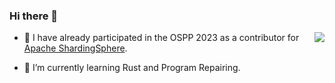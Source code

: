 ### Hi there 👋
<img align="right" src="https://github-readme-stats.vercel.app/api?username=cardigan1008&show_icons=true&count_private=true&icon_color=CE1D2D&text_color=718096&bg_color=ffffff&hide_title=true" />

- 🔭  I have already participated in the OSPP 2023 as a contributor for [Apache ShardingSphere](https://github.com/apache/shardingsphere).
 
- 🌱 I’m currently learning Rust and Program Repairing.

<!--
**cardigan1008/cardigan1008** is a ✨ _special_ ✨ repository because its `README.md` (this file) appears on your GitHub profile.

Here are some ideas to get you started:

- 🔭 I’m currently working on ...
- 🌱 I’m currently learning ...
- 👯 I’m looking to collaborate on ...
- 🤔 I’m looking for help with ...
- 💬 Ask me about ...
- 📫 How to reach me: ...
- 😄 Pronouns: ...
- ⚡ Fun fact: ...
-->
